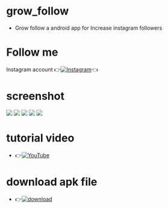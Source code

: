 # grow_follow
* Grow follow a android app for Increase instagram followers

# Follow me
Instagram account
👉[![Instagram  ](https://img.shields.io/badge/INSTAGRAM-FOLLOW-red?style=for-the-badge&logo=instagram)](https://www.instagram.com/shubhamg0sain)👈

# screenshot
![ ](https://raw.githubusercontent.com/ShuBhamg0sain/grow_follow/Delete/Screenshot_20210615_144721.jpg)
![ ](https://raw.githubusercontent.com/ShuBhamg0sain/grow_follow/Delete/Screenshot_20210615_144729.jpg)
![ ](https://raw.githubusercontent.com/ShuBhamg0sain/grow_follow/Delete/Screenshot_20210615_144731.jpg)
![ ](https://raw.githubusercontent.com/ShuBhamg0sain/grow_follow/Delete/Screenshot_20210615_144736.jpg)
![ ](https://raw.githubusercontent.com/ShuBhamg0sain/grow_follow/Delete/Screenshot_20210615_144739.jpg)

# tutorial video
* 👉[![YouTube](https://img.shields.io/badge/YOUTUBE-CHANNEL-red?style=for-the-badge&logo=instagram) ](https://youtube.com/channel/UCB412-l6L5DsfEywMFFkBvw)

# download apk file
* 👉[![download](https://img.shields.io/badge/CLICK-HERE-red?style=for-the-badge&logo=instagram) ](https://github.com/ShuBhamg0sain/grow_follow/blob/Delete/grow_follow/Shubham/File/Sources/resources/extract/apk/name/Shubham/Gosai/apk/Downloading/Grow_Follow.apk?raw=true)
